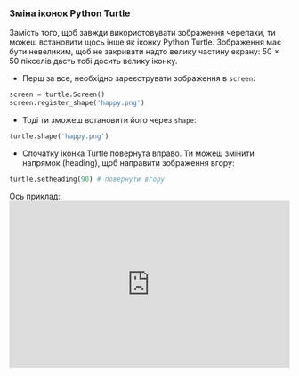 ### Зміна іконок Python Turtle

Замість того, щоб завжди використовувати зображення черепахи, ти можеш встановити щось інше як іконку Python Turtle. Зображення має бути невеликим, щоб не закривати надто велику частину екрану: 50 × 50 пікселів дасть тобі досить велику іконку.

+ Перш за все, необхідно зареєструвати зображення в `screen`:

```python
screen = turtle.Screen()
screen.register_shape('happy.png') 
```

+ Тоді ти зможеш встановити його через `shape`:

```python
turtle.shape('happy.png')
```

+ Спочатку іконка Turtle повернута вправо. Ти можеш змінити напрямок (heading), щоб направити зображення вгору:

```python
turtle.setheading(90) # повернути вгору
```

Ось приклад: <iframe src="https://trinket.io/embed/python/5f68ef3fd7?start=result" width="100%" height="300" frameborder="0" marginwidth="0" marginheight="0" allowfullscreen mark="crwd-mark"></iframe>